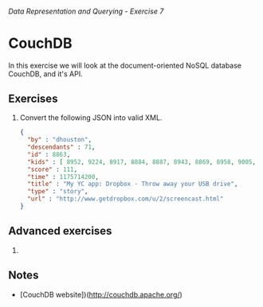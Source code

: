 ###### Data Representation and Querying - Exercise 7
# CouchDB
In this exercise we will look at the document-oriented NoSQL database CouchDB, and it's API.

## Exercises
    
1. Convert the following JSON into valid XML.

    ```json
    {
      "by" : "dhouston",
      "descendants" : 71,
      "id" : 8863,
      "kids" : [ 8952, 9224, 8917, 8884, 8887, 8943, 8869, 8958, 9005, 9671, 8940, 9067, 8908, 9055, 8865, 8881, 8872, 8873, 8955, 10403, 8903, 8928, 9125, 8998, 8901, 8902, 8907, 8894, 8878, 8870, 8980, 8934, 8876 ],
      "score" : 111,
      "time" : 1175714200,
      "title" : "My YC app: Dropbox - Throw away your USB drive",
      "type" : "story",
      "url" : "http://www.getdropbox.com/u/2/screencast.html"
    }
    ```

## Advanced exercises

1. 

## Notes

- [CouchDB website])(http://couchdb.apache.org/)
